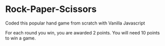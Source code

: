 # Rock-Paper-Scissors
Coded this popular hand game from scratch with Vanilla Javascript

For each round you win, you are awarded 2 points. You will need 10 points to win a game.
